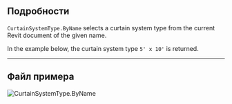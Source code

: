 ## Подробности
`CurtainSystemType.ByName` selects a curtain system type from the current Revit document of the given name.

In the example below, the curtain system type `5' x 10'` is returned.
___
## Файл примера

![CurtainSystemType.ByName](./Revit.Elements.CurtainSystemType.ByName_img.jpg)
